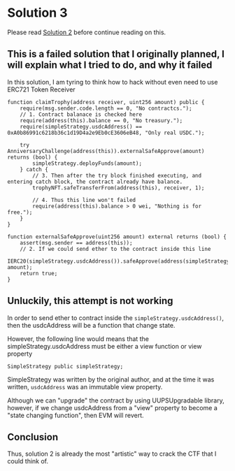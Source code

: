 # Solution 3

Please read [Solution 2](Solution%202.md) before continue reading on this.

## This is a failed solution that I originally planned, I will explain what I tried to do, and why it failed

In this solution, I am tyring to think how to hack without even need to use ERC721 Token Receiver

```solidity
function claimTrophy(address receiver, uint256 amount) public {
    require(msg.sender.code.length == 0, "No contractcs.");
    // 1. Contract balanace is checked here
    require(address(this).balance == 0, "No treasury.");
    require(simpleStrategy.usdcAddress() == 0xA0b86991c6218b36c1d19D4a2e9Eb0cE3606eB48, "Only real USDC.");

    try AnniversaryChallenge(address(this)).externalSafeApprove(amount) returns (bool) {
        simpleStrategy.deployFunds(amount);
    } catch {
        // 3. Then after the try block finished executing, and entering catch block, the contract already have balance.
        trophyNFT.safeTransferFrom(address(this), receiver, 1);

        // 4. Thus this line won't failed
        require(address(this).balance > 0 wei, "Nothing is for free.");
    }
}

function externalSafeApprove(uint256 amount) external returns (bool) {
    assert(msg.sender == address(this));
    // 2. If we could send ether to the contract inside this line
    IERC20(simpleStrategy.usdcAddress()).safeApprove(address(simpleStrategy), amount);
    return true;
}
```

## Unluckily, this attempt is not working

In order to send ether to contract inside the `simpleStrategy.usdcAddress()`, then the usdcAddress will be a function that change state.

However, the following line would means that the simpleStrategy.usdcAddress must be either a view function or view property

```solidity
SimpleStrategy public simpleStrategy;
```

SimpleStrategy was written by the original author, and at the time it was written, `usdcAddress` was an immutable view property.

Although we can "upgrade" the contract by using UUPSUpgradable library, however, if we change usdcAddress from a "view" property to become a "state changing function", then EVM will revert.

## Conclusion

Thus, solution 2 is already the most "artistic" way to crack the CTF that I could think of.
